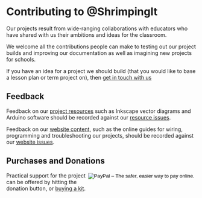 # Contributing to @ShrimpingIt

Our projects result from wide-ranging collaborations with educators who have shared with us their ambitions and ideas for the classroom. 

We welcome all the contributions people can make to testing out our project builds and improving our documentation as well as imagining new projects for schools.

If you have an idea for a project we should build (that you would like to base a lesson plan or term project on), then [get in touch with us](contact.html)

## Feedback

Feedback on our [project resources](https://github.com/ShrimpingIt/project/) such as Inkscape vector diagrams and Arduino software should be recorded against our [resource issues](https://github.com/ShrimpingIt/project/issues).

Feedback on our [website content](http://start.shrimping.it), such as the online guides for wiring, programming and troubleshooting our projects, should be recorded against our [website issues](https://github.com/ShrimpingIt/website_text/issues).

## Purchases and Donations

<form style="float:right;" action="https://www.paypal.com/cgi-bin/webscr" method="post" target="_top">
  <input type="hidden" name="cmd" value="_s-xclick" />
  <input type="hidden" name="hosted_button_id" value="8Q7DPJ7Z5YGBN" />
  <input type="image" src="https://www.paypalobjects.com/en_US/GB/i/btn/btn_donateCC_LG.gif" border="0" name="submit" alt="PayPal – The safer, easier way to pay online." />
  <img alt="" border="0" src="https://www.paypalobjects.com/en_GB/i/scr/pixel.gif" width="1" height="1" />
</form>

Practical support for the project can be offered by hitting the donation button, or [buying a kit](/#kit).



